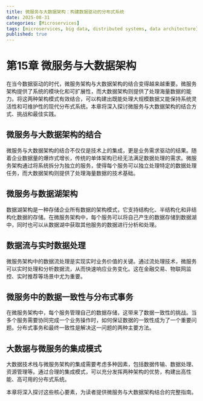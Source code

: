 ```yaml
---
title: 微服务与大数据架构：构建数据驱动的分布式系统
date: 2025-08-31
categories: [Microservices]
tags: [microservices, big data, distributed systems, data architecture]
published: true
---
```


# 第15章 微服务与大数据架构

在当今数据驱动的时代，微服务架构与大数据架构的结合变得越来越重要。微服务架构提供了系统的模块化和可扩展性，而大数据架构则提供了处理海量数据的能力。将这两种架构模式有效结合，可以构建出既能处理大规模数据又能保持系统灵活性和可维护性的现代分布式系统。本章将深入探讨微服务与大数据架构的结合方式、挑战和最佳实践。

## 微服务与大数据架构的结合

微服务与大数据架构的结合不仅仅是技术上的集成，更是业务需求驱动的结果。随着企业数据量的爆炸式增长，传统的单体架构已经无法满足数据处理的需求。微服务架构通过将系统拆分为独立的服务，使得每个服务可以独立处理特定的数据处理任务，而大数据架构则提供了处理海量数据的技术基础。

## 微服务与数据湖架构

数据湖架构是一种存储企业所有数据的架构模式，它支持结构化、半结构化和非结构化数据的存储。在微服务架构中，每个服务可以将自己产生的数据存储到数据湖中，同时也可以从数据湖中获取其他服务的数据进行分析和处理。

## 数据流与实时数据处理

微服务架构中的数据流处理是实现实时业务价值的关键。通过流处理技术，微服务可以实时处理和分析数据流，从而快速响应业务变化。这在金融交易、物联网监控、实时推荐等场景中尤为重要。

## 微服务中的数据一致性与分布式事务

在微服务架构中，每个服务管理自己的数据存储，这带来了数据一致性的挑战。当多个服务需要协同完成一个业务操作时，如何保证数据的一致性成为了一个重要问题。分布式事务和最终一致性是解决这一问题的两种主要方法。

## 大数据与微服务的集成模式

大数据技术栈与微服务架构的集成需要考虑多种因素，包括数据传输、数据处理、资源管理等。通过合理的集成模式，可以充分发挥两种架构的优势，构建出高性能、高可用的分布式系统。

本章将深入探讨这些核心要素，为读者提供微服务与大数据架构结合的完整指南。
